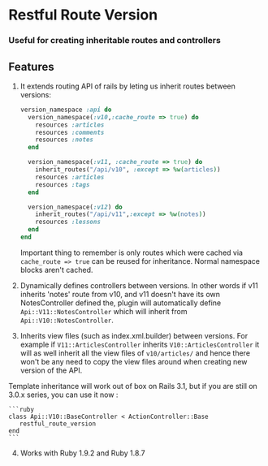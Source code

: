 # Restful Route Version #

### Useful for creating inheritable routes and controllers ###

Features
----------

1. It extends routing API of rails by leting us inherit routes between versions:

    ```ruby
    version_namespace :api do
      version_namespace(:v10,:cache_route => true) do
        resources :articles
        resources :comments
        resources :notes
      end     
    
      version_namespace(:v11, :cache_route => true) do
        inherit_routes("/api/v10", :except => %w(articles))
        resources :articles
        resources :tags
      end
    
      version_namespace(:v12) do
        inherit_routes("/api/v11",:except => %w(notes))
        resources :lessons
      end
    end
    ```

   Important thing to remember is only routes which were cached via `cache_route => true` can be 
   reused for inheritance. Normal namespace blocks aren't cached.
   
2. Dynamically defines controllers between versions. In other words if v11 inherits 'notes' route
   from v10, and v11 doesn't have its own NotesController defined the, plugin will
   automatically define `Api::V11::NotesController` which will inherit from `Api::V10::NotesController`. 
   

3. Inherits view files (such as index.xml.builder) between versions. For example if `V11::ArticlesController`
   inherits `V10::ArticlesController` it will as well inherit all the view files of `v10/articles/`
   and hence there won't be any need to copy the view files around when creating new version of the API.

  
  Template inheritance will work out of box on Rails 3.1, but if you are still on 3.0.x series,
  you can use it now :

    ```ruby
    class Api::V10::BaseController < ActionController::Base
       restful_route_version
    end
    ```

4. Works with Ruby 1.9.2 and Ruby 1.8.7
